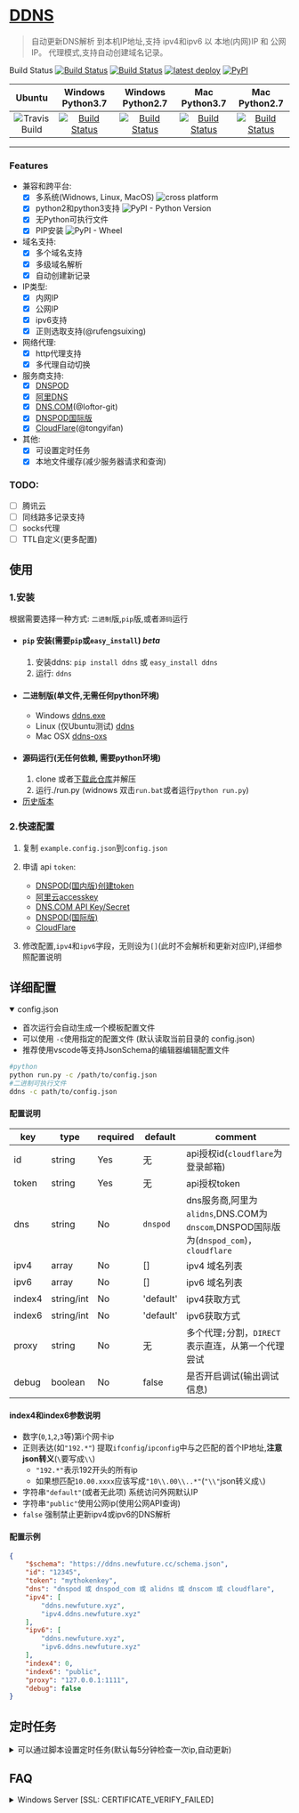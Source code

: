 [DDNS](https://github.com/NewFuture/DDNS)
===================

>自动更新DNS解析 到本机IP地址,支持 ipv4和ipv6 以 本地(内网)IP 和 公网IP。
>代理模式,支持自动创建域名记录。

Build Status 
[![Build Status](https://dev.azure.com/NewFuture-CI/ddns-ci/_apis/build/status/NewFuture.DDNS?branchName=master)](https://dev.azure.com/NewFuture-CI/ddns-ci/_build/latest?definitionId=2&branchName=master)
[![Build Status](https://travis-ci.com/NewFuture/DDNS.svg?branch=master)](https://travis-ci.com/NewFuture/DDNS) [![latest deploy](https://vsrm.dev.azure.com/NewFuture-CI/_apis/public/Release/badge/2ab09aad-c4b4-4c57-ab1b-2fb92c485664/1/1)](https://github.com/NewFuture/DDNS/releases/latest)
[![PyPI](https://img.shields.io/pypi/v/ddns.svg?label=DDNS&style=social)](https://pypi.org/project/ddns/)

| Ubuntu | Windows Python3.7 | Windows Python2.7 | Mac Python3.7 | Mac Python2.7 |
| :-----: | :-----: | :-----: | :-----: | :-----: |
| ![Travis Build ](https://img.shields.io/travis/com/NewFuture/DDNS.svg?label=Ubuntu&style=flat-square) | [![Build Status](https://dev.azure.com/NewFuture-CI/ddns-ci/_apis/build/status/NewFuture.DDNS?branchName=master&jobName=Windows&configuration=Python37)](https://dev.azure.com/NewFuture-CI/ddns-ci/_build/latest?definitionId=2&branchName=master) | [![Build Status](https://dev.azure.com/NewFuture-CI/ddns-ci/_apis/build/status/NewFuture.DDNS?branchName=master&jobName=Windows&configuration=Python27)](https://dev.azure.com/NewFuture-CI/ddns-ci/_build/latest?definitionId=2&branchName=master) | [![Build Status](https://dev.azure.com/NewFuture-CI/ddns-ci/_apis/build/status/NewFuture.DDNS?branchName=master&jobName=MacOS&configuration=Python37)](https://dev.azure.com/NewFuture-CI/ddns-ci/_build/latest?definitionId=2&branchName=master) | [![Build Status](https://dev.azure.com/NewFuture-CI/ddns-ci/_apis/build/status/NewFuture.DDNS?branchName=master&jobName=MacOS&configuration=Python27)](https://dev.azure.com/NewFuture-CI/ddns-ci/_build/latest?definitionId=2&branchName=master) |

------------

### Features
* 兼容和跨平台:
    * [x] 多系统(Widnows, Linux, MacOS) ![cross platform](https://img.shields.io/badge/platform-windows_%7C%20linux_%7C%20osx-success.svg?style=social) 
    * [x] python2和python3支持 ![PyPI - Python Version](https://img.shields.io/pypi/pyversions/ddns.svg?style=social) 
    * [x] 无Python可执行文件
	* [x] PIP安装 ![PyPI - Wheel](https://img.shields.io/pypi/wheel/ddns.svg?style=social)
* 域名支持:
    * [x] 多个域名支持
    * [x] 多级域名解析
    * [x] 自动创建新记录
* IP类型:
    * [x] 内网IP
    * [x] 公网IP
    * [x] ipv6支持
    * [x] 正则选取支持(@rufengsuixing)
* 网络代理:
    * [x] http代理支持
    * [x] 多代理自动切换
* 服务商支持:
    * [x] [DNSPOD](https://www.dnspod.cn/)
    * [x] [阿里DNS](http://www.alidns.com/)
    * [x] [DNS.COM](https://www.dns.com/)(@loftor-git)
    * [x] [DNSPOD国际版](https://www.dnspod.com/)
    * [x] [CloudFlare](https://www.cloudflare.com/)(@tongyifan)
* 其他: 
	* [x] 可设置定时任务
	* [x] 本地文件缓存(减少服务器请求和查询)

### TODO:
* [ ] 腾讯云
* [ ] 同线路多记录支持
* [ ] socks代理
* [ ] TTL自定义(更多配置) 

## 使用

### 1.安装

根据需要选择一种方式: `二进制`版,`pip`版,或者`源码`运行

* #### `pip` 安装(需要`pip`或`easy_install`) _beta_
	1. 安装ddns: `pip install ddns` 或 `easy_install ddns`
	2. 运行: `ddns`
* #### 二进制版(单文件,无需任何python环境)
	* Windows [ddns.exe](https://github.com/NewFuture/DDNS/releases/latest)
	* Linux (仅Ubuntu测试) [ddns](https://github.com/NewFuture/DDNS/releases/latest)
	* Mac OSX [ddns-oxs](https://github.com/NewFuture/DDNS/releases/latest)
* #### 源码运行(无任何依赖, 需要python环境)
	1. clone 或者[下载此仓库](https://github.com/NewFuture/DDNS/archive/master.zip)并解压
	2. 运行./run.py (widnows 双击`run.bat`或者运行`python run.py`)
* [历史版本](https://github.com/NewFuture/DDNS/releases)

### 2.快速配置

1. 复制 `example.config.json`到`config.json`
2. 申请 api `token`:
	* [DNSPOD(国内版)创建token](https://support.dnspod.cn/Kb/showarticle/tsid/227/)
	* [阿里云accesskey](https://help.aliyun.com/knowledge_detail/38738.html)
	* [DNS.COM API Key/Secret](https://www.dns.com/member/apiSet)
	* [DNSPOD(国际版)](https://www.dnspod.com/docs/info.html#get-the-user-token)
	* [CloudFlare](https://support.cloudflare.com/hc/en-us/articles/200167836-Where-do-I-find-my-Cloudflare-API-key-)

3. 修改配置,`ipv4`和`ipv6`字段，无则设为`[]`(此时不会解析和更新对应IP),详细参照配置说明


## 详细配置

<details open>

<summary markdown="span">config.json
</summary>

* 首次运行会自动生成一个模板配置文件
* 可以使用 `-c`使用指定的配置文件 (默认读取当前目录的 config.json)
* 推荐使用vscode等支持JsonSchema的编辑器编辑配置文件

```bash
#python
python run.py -c /path/to/config.json 
#二进制可执行文件
ddns -c path/to/config.json
```

#### 配置说明

| key  | type |  required |default |  comment|
| ------| ------- | --------- | ---- | ----------- | 
| id | string |  Yes | 无 | api授权id(`cloudflare`为登录邮箱) |
| token | string | Yes | 无 | api授权token | 
| dns | string | No | `dnspod` | dns服务商,阿里为`alidns`,DNS.COM为`dnscom`,DNSPOD国际版为(`dnspod_com`)，`cloudflare`| 
| ipv4 | array | No | [] | ipv4 域名列表 |
| ipv6 | array | No | [] | ipv6 域名列表 |
| index4 | string/int | No | 'default'| ipv4获取方式 |
| index6 | string/int | No | 'default'| ipv6获取方式 |
| proxy | string | No | 无 | 多个代理`;`分割，`DIRECT`表示直连，从第一个代理尝试|
| debug | boolean | No | false | 是否开启调试(输出调试信息) |

#### index4和index6参数说明

* 数字(`0`,`1`,`2`,`3`等)第i个网卡ip
* 正则表达(如`"192.*"`) 提取`ifconfig`/`ipconfig`中与之匹配的首个IP地址,**注意json转义**(`\`要写成`\\`)
	* `"192.*"`表示192开头的所有ip
	* 如果想匹配`10.00.xxxx`应该写成`"10\\.00\\..*"`(`"\\"`json转义成`\`)
* 字符串`"default"`(或者无此项) 系统访问外网默认IP
* 字符串`"public"`使用公网ip(使用公网API查询)
* `false` 强制禁止更新ipv4或ipv6的DNS解析

#### 配置示例

```json
{
    "$schema": "https://ddns.newfuture.cc/schema.json",
	"id": "12345",
	"token": "mythokenkey",
	"dns": "dnspod 或 dnspod_com 或 alidns 或 dnscom 或 cloudflare",
	"ipv4": [
		"ddns.newfuture.xyz",
		"ipv4.ddns.newfuture.xyz"
	],
	"ipv6": [
		"ddns.newfuture.xyz",
		"ipv6.ddns.newfuture.xyz"
	],
	"index4": 0,
	"index6": "public",
	"proxy": "127.0.0.1:1111",
	"debug": false
}
```

</details>


## 定时任务

<details>

<summary markdown="span">可以通过脚本设置定时任务(默认每5分钟检查一次ip,自动更新)
</summary>

#### windows

* [推荐]以系统身份运行,右键"以管理员身份运行"`task.bat`(或者在管理员命令行中运行)
* 以当前用户身份运行定时任务,双击或者运行`task.bat` (执行时会闪黑框)

#### linux

运行 `sudo ./task.sh`

</details>

## FAQ

<details>

<summary markdown="span"> Windows Server [SSL: CERTIFICATE_VERIFY_FAILED]
</summary>

> Windows Server 默认安全策略会禁止任何未添加的信任ssl证书,可手动添加一下对应的证书 [#56](https://github.com/NewFuture/DDNS/issues/56#issuecomment-487371078)

使用系统自带的IE浏览器访问一次对应的API即可
* alidns打开: <https://alidns.aliyuncs.com>
* cloudflare打开: <https://api.cloudflare.com>
* dns.com打开: <https://www.dns.com>
* dnspod.cn打开: <https://dnsapi.cn>
* dnspod国际版:  <https://api.dnspod.com>

</details>
